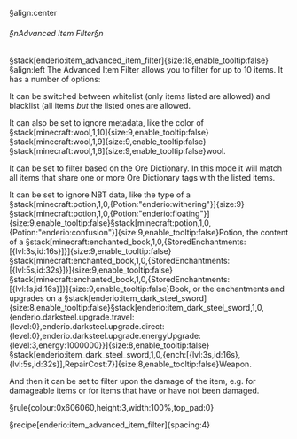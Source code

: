 §align:center
###### §nAdvanced Item Filter§n
§stack[enderio:item_advanced_item_filter]{size:18,enable_tooltip:false} 
§align:left
The Advanced Item Filter allows you to filter for up to 10 items. It has a number of options:

It can be switched between whitelist (only items listed are allowed) and blacklist (all items *but* the listed ones are allowed.

It can also be set to ignore metadata, like the color of §stack[minecraft:wool,1,10]{size:9,enable_tooltip:false}§stack[minecraft:wool,1,9]{size:9,enable_tooltip:false}§stack[minecraft:wool,1,6]{size:9,enable_tooltip:false}wool.

It can be set to filter based on the Ore Dictionary. In this mode it will match all items that share one or more Ore Dictionary tags with the listed items.

It can be set to ignore NBT data, like the type of a §stack[minecraft:potion,1,0,{Potion:"enderio:withering"}]{size:9}§stack[minecraft:potion,1,0,{Potion:"enderio:floating"}]{size:9,enable_tooltip:false}§stack[minecraft:potion,1,0,{Potion:"enderio:confusion"}]{size:9,enable_tooltip:false}Potion, the content of a §stack[minecraft:enchanted_book,1,0,{StoredEnchantments:[{lvl:3s,id:16s}]}]{size:9,enable_tooltip:false}§stack[minecraft:enchanted_book,1,0,{StoredEnchantments:[{lvl:5s,id:32s}]}]{size:9,enable_tooltip:false}§stack[minecraft:enchanted_book,1,0,{StoredEnchantments:[{lvl:1s,id:16s}]}]{size:9,enable_tooltip:false}Book, or the enchantments and upgrades on a §stack[enderio:item_dark_steel_sword]{size:8,enable_tooltip:false}§stack[enderio:item_dark_steel_sword,1,0,{enderio.darksteel.upgrade.travel:{level:0},enderio.darksteel.upgrade.direct:{level:0},enderio.darksteel.upgrade.energyUpgrade:{level:3,energy:1000000}}]{size:8,enable_tooltip:false}§stack[enderio:item_dark_steel_sword,1,0,{ench:[{lvl:3s,id:16s},{lvl:5s,id:32s}],RepairCost:7}]{size:8,enable_tooltip:false}Weapon.

And then it can be set to filter upon the damage of the item, e.g. for damageable items or for items that have or have not been damaged.

§rule{colour:0x606060,height:3,width:100%,top_pad:0}

§recipe[enderio:item_advanced_item_filter]{spacing:4}